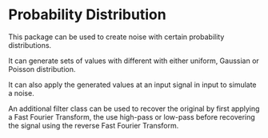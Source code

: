 Probability Distribution
=======================

This package can be used to create noise with certain probability distributions.

It can generate sets of values with different with either uniform, Gaussian or Poisson distribution.

It can also apply the generated values at an input signal in input to simulate a noise.

An additional filter class can be used to recover the original by first applying a Fast Fourier Transform, the use high-pass or low-pass before recovering the signal using the reverse Fast Fourier Transform.
